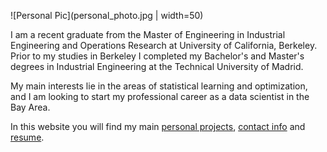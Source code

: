 ![Personal Pic](personal_photo.jpg | width=50)

I am a recent graduate from the Master of Engineering in Industrial Engineering and Operations Research at University of California, Berkeley.
Prior to my studies in Berkeley I completed my Bachelor's and Master's degrees in Industrial Engineering at the Technical University of Madrid.

My main interests lie in the areas of statistical learning and optimization, and I am looking to start my professional career as a data scientist in the Bay Area.

In this website you will find my main [personal projects](projects/projects.md), [contact info](contact.md) and [resume](resume/resume.pdf).
